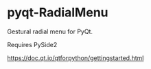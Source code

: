 # pyqt-RadialMenu
Gestural radial menu for PyQt.

Requires PySide2

https://doc.qt.io/qtforpython/gettingstarted.html
